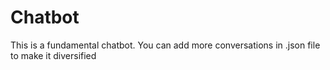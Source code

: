 # Chatbot
This is a fundamental chatbot. You can add more conversations in .json file to make it diversified
